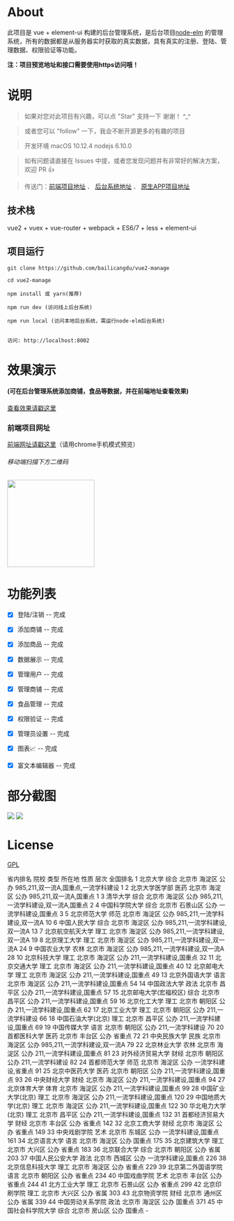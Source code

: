 
# About

此项目是 vue + element-ui 构建的后台管理系统，是后台项目[node-elm](https://github.com/bailicangdu/node-elm) 的管理系统，所有的数据都是从服务器实时获取的真实数据，具有真实的注册、登陆、管理数据、权限验证等功能。

__注：项目预览地址和接口需要使用https访问哦！__


# 说明

>  如果对您对此项目有兴趣，可以点 "Star" 支持一下 谢谢！ ^_^

>  或者您可以 "follow" 一下，我会不断开源更多的有趣的项目

>  开发环境 macOS 10.12.4  nodejs 6.10.0

>  如有问题请直接在 Issues 中提，或者您发现问题并有非常好的解决方案，欢迎 PR 👍

>  传送门：[前端项目地址](https://github.com/bailicangdu/vue2-elm)  、 [后台系统地址](https://github.com/bailicangdu/node-elm)  、 [原生APP项目地址](https://github.com/bailicangdu/RN-elm)


## 技术栈

vue2 + vuex + vue-router + webpack + ES6/7 + less + element-ui


## 项目运行


```
git clone https://github.com/bailicangdu/vue2-manage  

cd vue2-manage  

npm install 或 yarn(推荐)

npm run dev (访问线上后台系统)

npm run local (访问本地后台系统，需运行node-elm后台系统)


访问: http://localhost:8002

```


# 效果演示

#### (可在后台管理系统添加商铺，食品等数据，并在前端地址查看效果)

[查看效果请戳这里](https://cangdu.org/manage/)


### 前端项目网址

[前端网址请戳这里](https://cangdu.org/elm)（请用chrome手机模式预览）

###### 移动端扫描下方二维码

<img src="https://github.com/bailicangdu/vue2-manage/blob/master/screenshots/ewm.png" width="200" height="200"/>

# 功能列表

- [x] 登陆/注销 -- 完成
- [x] 添加商铺 -- 完成
- [x] 添加商品 -- 完成
- [x] 数据展示 -- 完成
- [x] 管理用户 -- 完成
- [x] 管理商铺 -- 完成
- [x] 食品管理 -- 完成
- [x] 权限验证 -- 完成
- [x] 管理员设置 -- 完成
- [x] 图表📈 -- 完成
- [x] 富文本编辑器 -- 完成


# 部分截图


<img src="https://github.com/bailicangdu/vue2-manage/blob/master/screenshots/manage_home.png"/>

<img src="https://github.com/bailicangdu/vue2-manage/blob/master/screenshots/manage_shop.png"/>


# License

[GPL](https://github.com/bailicangdu/vue2-manage/blob/master/COPYING)




省内排名	院校	类型	所在地	性质	层次	全国排名
1	北京大学	综合	北京市 海淀区	公办	985,211,双一流A,国重点,一流学科建设	1
2	北京大学医学部	医药	北京市 海淀区	公办	985,211,双一流A,国重点	1
3	清华大学	综合	北京市 海淀区	公办	985,211,一流学科建设,双一流A,国重点	2
4	中国科学院大学	综合	北京市 石景山区	公办	一流学科建设,国重点	3
5	北京师范大学	师范	北京市 海淀区	公办	985,211,一流学科建设,双一流A	10
6	中国人民大学	综合	北京市 海淀区	公办	985,211,一流学科建设,双一流A	13
7	北京航空航天大学	理工	北京市 海淀区	公办	985,211,一流学科建设,双一流A	19
8	北京理工大学	理工	北京市 海淀区	公办	985,211,一流学科建设,双一流A	24
9	中国农业大学	农林	北京市 海淀区	公办	985,211,一流学科建设,双一流A	28
10	北京科技大学	理工	北京市 海淀区	公办	211,一流学科建设,国重点	32
11	北京交通大学	理工	北京市 海淀区	公办	211,一流学科建设,国重点	40
12	北京邮电大学	理工	北京市 海淀区	公办	211,一流学科建设,国重点	49
13	北京外国语大学	语言	北京市 海淀区	公办	211,一流学科建设,国重点	54
14	中国政法大学	政法	北京市 昌平区	公办	211,一流学科建设,国重点	57
15	北京邮电大学(宏福校区)	综合	北京市 昌平区	公办	211,一流学科建设,国重点	59
16	北京化工大学	理工	北京市 朝阳区	公办	211,一流学科建设,国重点	62
17	北京工业大学	理工	北京市 朝阳区	公办	211,一流学科建设	66
18	中国石油大学(北京)	理工	北京市 昌平区	公办	211,一流学科建设,国重点	69
19	中国传媒大学	语言	北京市 朝阳区	公办	211,一流学科建设	70
20	首都医科大学	医药	北京市 丰台区	公办	省重点	72
21	中央民族大学	民族	北京市 海淀区	公办	985,211,一流学科建设,双一流A	79
22	北京林业大学	农林	北京市 海淀区	公办	211,一流学科建设,国重点	81
23	对外经济贸易大学	财经	北京市 朝阳区	公办	211,一流学科建设	82
24	首都师范大学	师范	北京市 海淀区	公办	一流学科建设,省重点	91
25	北京中医药大学	医药	北京市 朝阳区	公办	211,一流学科建设,国重点	93
26	中央财经大学	财经	北京市 海淀区	公办	211,一流学科建设,国重点	94
27	北京体育大学	体育	北京市 海淀区	公办	211,一流学科建设,国重点	99
28	中国矿业大学(北京)	理工	北京市 海淀区	公办	211,一流学科建设,国重点	120
29	中国地质大学(北京)	理工	北京市 海淀区	公办	211,一流学科建设,国重点	122
30	华北电力大学(北京)	理工	北京市 昌平区	公办	211,一流学科建设,国重点	132
31	首都经济贸易大学	财经	北京市 丰台区	公办	省重点	142
32	北京工商大学	财经	北京市 海淀区	公办	省重点	149
33	中央戏剧学院	艺术	北京市 东城区	公办	一流学科建设,国重点	161
34	北京语言大学	语言	北京市 海淀区	公办	国重点	175
35	北京建筑大学	理工	北京市 大兴区	公办	省重点	183
36	北京联合大学	综合	北京市 朝阳区	公办	省属	203
37	中国人民公安大学	政法	北京市 西城区	公办	一流学科建设,国重点	226
38	北京信息科技大学	理工	北京市 海淀区	公办	省重点	229
39	北京第二外国语学院	语言	北京市 朝阳区	公办	省重点	234
40	中国戏曲学院	艺术	北京市 丰台区	公办	省重点	244
41	北方工业大学	理工	北京市 石景山区	公办	省重点	299
42	北京印刷学院	理工	北京市 大兴区	公办	省属	303
43	北京物资学院	财经	北京市 通州区	公办	省属	339
44	中国劳动关系学院	政法	北京市 海淀区	公办	国重点	371
45	中国社会科学院大学	综合	北京市 房山区	公办	国重点	-

